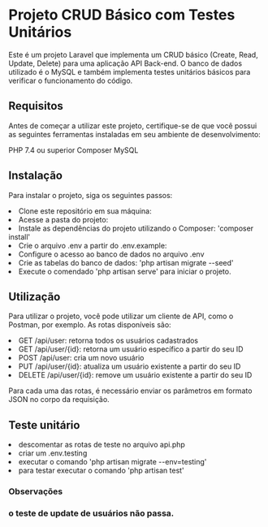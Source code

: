 <h1>Projeto CRUD Básico com Testes Unitários</h1> 

<p>Este é um projeto Laravel que implementa um CRUD básico (Create, Read, Update, Delete) para uma aplicação API Back-end. O banco de dados utilizado é o MySQL e também implementa testes unitários básicos para verificar o funcionamento do código.<p>

<h2>Requisitos</h2>

<p>Antes de começar a utilizar este projeto, certifique-se de que você possui as seguintes ferramentas instaladas em seu ambiente de desenvolvimento:

PHP 7.4 ou superior
Composer
MySQL</p>

<h2>Instalação</h2>

<p>Para instalar o projeto, siga os seguintes passos:</p>

<li>Clone este repositório em sua máquina:</li>
<li>Acesse a pasta do projeto:</li>
<li>Instale as dependências do projeto utilizando o Composer: 'composer install'</li>
<li>Crie o arquivo .env a partir do .env.example:</li>
<li>Configure o acesso ao banco de dados no arquivo .env</li>
<li>Crie as tabelas do banco de dados: 'php artisan migrate --seed'</li>
<li>Execute o comendado 'php artisan serve' para iniciar o projeto.</li>

<h2>Utilização</h2>

<p>Para utilizar o projeto, você pode utilizar um cliente de API, como o Postman, por exemplo. As rotas disponíveis são:</p>

<li>GET /api/user: retorna todos os usuários cadastrados</li>
<li>GET /api/user/{id}: retorna um usuário específico a partir do seu ID</li>
<li>POST /api/user: cria um novo usuário</li>
<li>PUT /api/user/{id}: atualiza um usuário existente a partir do seu ID</li>
<li>DELETE /api/user/{id}: remove um usuário existente a partir do seu ID</li>

<p>Para cada uma das rotas, é necessário enviar os parâmetros em formato JSON no corpo da requisição.</p>

<h2>Teste unitário</h2>

<li>descomentar as rotas de teste no arquivo api.php</li>
<li>criar um .env.testing</li> 
<li>executar o comando 'php artisan migrate --env=testing'</li>
<li>para testar executar o comando 'php artisan test'</li>


<h3>Observações<h3>
<p>o teste de update de usuários não passa.</p>
